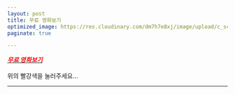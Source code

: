 ```yaml
---
layout: post
title: 무료 영화보기
optimized_image: https://res.cloudinary.com/dm7h7e8xj/image/upload/c_scale,w_380/v1559822137/theme11_vei7iw.jpg
paginate: true

---
```

 [<span style="color:red">***무료 영화보기***</span>](https://www.viki.com/explore)<br> <br>
 위의 빨강색을 눌러주세요...<br>

---


